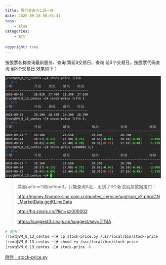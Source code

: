 ```yaml
---
title: 股价查询小工具一枚
date: 2020-09-28 00:55:41
tags:    
    - else
categories:
    - 其它

copyright: true
---
```




按股票名称查询最新股价、查询 第前3交易日、查询 前3个交易日，按股票代码查询 前3个交易日 效果如下：

![image-20200928004218980](../assets/images2020/image-20200928004218980.png)



<!-- more -->



>兼容python2和python3，只能查询A股，用到了3个新浪股票数据接口：
>
>http://money.finance.sina.com.cn/quotes_service/api/json_v2.php/CN_MarketData.getKLineData
>
>http://hq.sinajs.cn/?list=sz000002
>
>https://suggest3.sinajs.cn/suggest/key=万科A



```sh
# 使用：
[root@VM_0_13_centos ~]# cp stock-price.py /usr/local/bin/stock-price
[root@VM_0_13_centos ~]# chmod +x /usr/local/bin/stock-price
[root@VM_0_13_centos ~]# stock-price -h
```



[附件：stock-price.py](/assets/files/stock-price.py)

